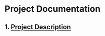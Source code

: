 # Project Documentation

## 1. [Project Description](https://github.com/DesiDine/documentation/blob/master/project_description)
